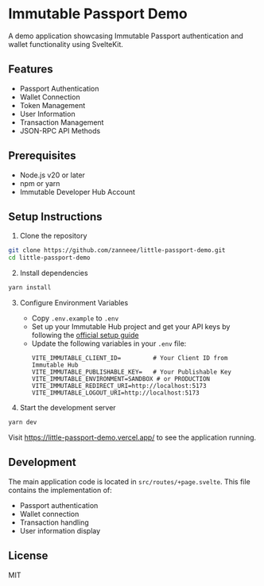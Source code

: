 # Immutable Passport Demo

A demo application showcasing Immutable Passport authentication and wallet functionality using SvelteKit.

## Features

- Passport Authentication
- Wallet Connection
- Token Management
- User Information
- Transaction Management
- JSON-RPC API Methods

## Prerequisites

- Node.js v20 or later
- npm or yarn
- Immutable Developer Hub Account

## Setup Instructions

1. Clone the repository
```bash
git clone https://github.com/zanneee/little-passport-demo.git
cd little-passport-demo
```

2. Install dependencies
```bash
yarn install
```

3. Configure Environment Variables
   - Copy `.env.example` to `.env`
   - Set up your Immutable Hub project and get your API keys by following the [official setup guide](https://docs.immutable.com/tutorials/zkEVM/build-web-game/setting-up)
   - Update the following variables in your `.env` file:
     ```
     VITE_IMMUTABLE_CLIENT_ID=         # Your Client ID from Immutable Hub
     VITE_IMMUTABLE_PUBLISHABLE_KEY=   # Your Publishable Key
     VITE_IMMUTABLE_ENVIRONMENT=SANDBOX # or PRODUCTION
     VITE_IMMUTABLE_REDIRECT_URI=http://localhost:5173
     VITE_IMMUTABLE_LOGOUT_URI=http://localhost:5173
     ```

4. Start the development server
```bash
yarn dev
```

Visit https://little-passport-demo.vercel.app/ to see the application running.

## Development

The main application code is located in `src/routes/+page.svelte`. This file contains the implementation of:
- Passport authentication
- Wallet connection
- Transaction handling
- User information display

## License

MIT

